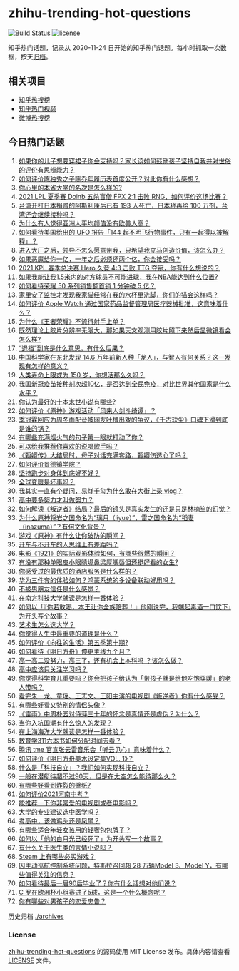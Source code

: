# zhihu-trending-hot-questions

[![Build Status](https://github.com/justjavac/zhihu-trending-hot-questions/workflows/ci/badge.svg?branch=master)](https://github.com/justjavac/zhihu-trending-hot-questions/actions)
[![license](https://img.shields.io/github/license/justjavac/zhihu-trending-hot-questions)](https://github.com/justjavac/zhihu-trending-hot-questions/blob/master/LICENSE)

知乎热门话题，记录从 2020-11-24 日开始的知乎热门话题。每小时抓取一次数据，按天[归档](./archives)。

## 相关项目

- [知乎热搜榜](https://github.com/justjavac/zhihu-trending-top-search)
- [知乎热门视频](https://github.com/justjavac/zhihu-trending-hot-video)
- [微博热搜榜](https://github.com/justjavac/weibo-trending-hot-search)

## 今日热门话题

<!-- BEGIN -->
<!-- 最后更新时间 Sun Jun 27 2021 04:02:32 GMT+0800 (China Standard Time) -->

1. [如果你的儿子想要穿裙子你会支持吗？家长该如何鼓励孩子坚持自我并对世俗的评价有思辨能力？](https://www.zhihu.com/question/467775786)
2. [如何评价陈独秀之子陈乔年履历表首度公开？对此你有什么感想？](https://www.zhihu.com/question/464933522)
3. [你心里的本省大学的名次是怎么样的?](https://www.zhihu.com/question/410179653)
4. [2021 LPL 夏季赛 Doinb 五杀盲僧 FPX 2:1 击败
   RNG，如何评价这场比赛？](https://www.zhihu.com/question/467927415)
5. [台湾开打日本捐赠的阿斯利康后已有 193 人死亡，日本称再给 100
   万剂，台湾还会继续接种吗？](https://www.zhihu.com/question/467768491)
6. [为什么有人觉得亚洲人平均颜值没有欧美人高？](https://www.zhihu.com/question/433666039)
7. [如何看待美国给出的 UFO 报告「144
   起不明飞行物事件，只有一起得以被解释」？](https://www.zhihu.com/question/467298489)
8. [进入大厂之后，领导不怎么愿意带我，只希望我立马创造价值，该怎么办？](https://www.zhihu.com/question/466550532)
9. [如果恶魔给你一亿，一年之后必须还两个亿，你会接受吗？](https://www.zhihu.com/question/392418796)
10. [2021 KPL 春季总决赛 Hero 久竞 4:3 击败 TTG
    夺冠，你有什么想说的？](https://www.zhihu.com/question/467891041)
11. [如果我能让我1.5米内的对方球员不可能进球，我在NBA能达到什么位置?](https://www.zhihu.com/question/402597076)
12. [如何看待荣耀 50 系列销售额首销 1 分钟破 5 亿？](https://www.zhihu.com/question/467418330)
13. [家里安了监控才发现我家猫经常在我的水杯里洗脚，你们的猫会这样吗？](https://www.zhihu.com/question/459983017)
14. [如何评价 Apple Watch
    通过国家药品监督管理局医疗器械批准，这意味着什么？](https://www.zhihu.com/question/467625126)
15. [为什么《王者荣耀》不流行射手上单？](https://www.zhihu.com/question/460375616)
16. [既然理论上胶片分辨率无限大，那如果天文观测用胶片照下来然后显微镜看会怎么样?](https://www.zhihu.com/question/453975780)
17. [“退档”到底是什么意思，有什么后果？](https://www.zhihu.com/question/331780490)
18. [中国科学家在东北发现 14.6
    万年前新人种「龙人」，与智人有何关系？这一发现有怎样的意义？](https://www.zhihu.com/question/467654212)
19. [人类寿命上限或为 150 岁，你想活那么久吗？](https://www.zhihu.com/question/466968884)
20. [我国新冠疫苗接种剂次超10亿，是否达到全民免疫，对比世界其他国家是什么水平？](https://www.zhihu.com/question/466845525)
21. [你认为最好的十本末世小说有哪些?](https://www.zhihu.com/question/403545900)
22. [如何评价《原神》游戏活动「风来人剑斗绮谭」？](https://www.zhihu.com/question/467734737)
23. [季冠霖回应为周冬雨配音被网友吐槽出戏的争议，《千古玦尘》口碑下滑到底是谁的锅？](https://www.zhihu.com/question/467423413)
24. [有哪些充满烟火气的句子第一眼就打动了你？](https://www.zhihu.com/question/357326082)
25. [可以给我推荐你喜欢的说唱歌手吗？](https://www.zhihu.com/question/457551476)
26. [《甄嬛传》大结局时，母子对话充满套路，甄嬛伤透心了吗？](https://www.zhihu.com/question/404317643)
27. [如何评价景德镇学院？](https://www.zhihu.com/question/24931592)
28. [坚持跑步对身体到底好不好？](https://www.zhihu.com/question/461618978)
29. [全球变暖是坏事吗？](https://www.zhihu.com/question/290575660)
30. [我其实一直有个疑问，易烊千玺为什么敢在大街上录 vlog？](https://www.zhihu.com/question/464875636)
31. [高中要多努力才叫做努力？](https://www.zhihu.com/question/60440328)
32. [如何解读《叛逆者》结局？最后的镜头是真实发生的还是只是林楠笙的幻觉？](https://www.zhihu.com/question/467937765)
33. [为什么原神将岩之国命名为“璃月（liyue）”，雷之国命名为“稻妻（inazuma）”？有何文化背景？](https://www.zhihu.com/question/466559443)
34. [游戏《原神》有什么让你破防的瞬间？](https://www.zhihu.com/question/466342008)
35. [开车与不开车的人思维上有差距吗？](https://www.zhihu.com/question/466319507)
36. [电影《1921》的实际观影体验如何，有哪些很燃的瞬间？](https://www.zhihu.com/question/467463563)
37. [有没有那种单眼皮小眼睛塌鼻梁厚嘴唇但还挺好看的女生?](https://www.zhihu.com/question/312374216)
38. [你感受过的最优质的酒店服务是什么样的？](https://www.zhihu.com/question/36082879)
39. [华为三件套的体验如何？鸿蒙系统的多设备联动好用吗？](https://www.zhihu.com/question/467709448)
40. [不被男朋友信任是什么感觉？](https://www.zhihu.com/question/464707364)
41. [在南方科技大学就读是怎样一番体验？](https://www.zhihu.com/question/24365361)
42. [如何以「『你若敢喝，本王让你全族陪葬！』他刚说完，我端起毒酒一口饮下」为开头写个故事？](https://www.zhihu.com/question/454829891)
43. [艺术生怎么选大学？](https://www.zhihu.com/question/406801194)
44. [你觉得人生中最重要的道理是什么？](https://www.zhihu.com/question/465627192)
45. [如何评价《向往的生活》第五季第十期?](https://www.zhihu.com/question/466097156)
46. [如何看待《明日方舟》停更主线九个月？](https://www.zhihu.com/question/467117827)
47. [高一高二没努力，高三了，还有机会上本科吗 ？该怎么做？](https://www.zhihu.com/question/466443276)
48. [高中应该只关注学习吗？](https://www.zhihu.com/question/464840911)
49. [你觉得科学育儿重要吗？你会把孩子给认为「带孩子就是给他吃饱穿暖」的老人带吗？](https://www.zhihu.com/question/464732842)
50. [看完朱一龙、童瑶、王志文、王阳主演的电视剧《叛逆者》你有什么感受？](https://www.zhihu.com/question/456962938)
51. [有哪些好看又特别的情侣头像？](https://www.zhihu.com/question/361074548)
52. [《雷雨》中周朴园对侍萍三十年的怀念是真情还是虚伪？为什么？](https://www.zhihu.com/question/380155608)
53. [当你入坑国潮有什么惊人的发现？](https://www.zhihu.com/question/463164713)
54. [在上海海洋大学就读是怎样一番体验？](https://www.zhihu.com/question/29678076)
55. [教育学311六本书如何分配时间去看？](https://www.zhihu.com/question/438835540)
56. [腾讯 tme 官宣张云雷音乐会「听云见心」意味着什么？](https://www.zhihu.com/question/467549652)
57. [如何评价《明日方舟美术设定集VOL. 1》？](https://www.zhihu.com/question/467858109)
58. [什么是「科技自立」？我们如何实现科技自立？](https://www.zhihu.com/question/458853728)
59. [一般在潜艇待超不过90天，但是在太空怎么能待那么久？](https://www.zhihu.com/question/465762854)
60. [有哪些好看到炸裂的壁纸?](https://www.zhihu.com/question/425110846)
61. [如何评价2021河南中考？](https://www.zhihu.com/question/466137266)
62. [能推荐一下你非常爱的电视剧或者电影吗？](https://www.zhihu.com/question/460849272)
63. [大学的专业建议选中医学吗？](https://www.zhihu.com/question/463493627)
64. [考高中，该做鸡头还是凤尾？](https://www.zhihu.com/question/464821888)
65. [有哪些适合年轻女孩用的轻奢包包牌子？](https://www.zhihu.com/question/35179909)
66. [如何以「他的白月光已经死了」为开头写一个故事？](https://www.zhihu.com/question/435179014)
67. [有什么关于医生类的言情小说吗？](https://www.zhihu.com/question/266364937)
68. [Steam 上有哪些必买游戏？](https://www.zhihu.com/question/35296900)
69. [因主动巡航控制系统问题，特斯拉召回超 28 万辆Model 3、Model
    Y，有哪些值得关注的信息？](https://www.zhihu.com/question/467798045)
70. [如何看待最后一届90后毕业了？你有什么话想对他们说？](https://www.zhihu.com/question/467748410)
71. [C 罗在欧洲杯小组赛进了5球，这是一个什么概念呢？](https://www.zhihu.com/question/467069907)
72. [你有哪些对男孩子的恋爱忠告？](https://www.zhihu.com/question/293676302)

<!-- END -->

历史归档 [./archives](./archives)

### License

[zhihu-trending-hot-questions](https://github.com/justjavac/zhihu-trending-hot-questions)
的源码使用 MIT License 发布。具体内容请查看 [LICENSE](./LICENSE) 文件。
